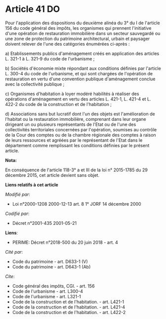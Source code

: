 # Article 41 DO

Pour l'application des dispositions du deuxième alinéa du 3° du I de l'article 156 du code général des impôts, les organismes
qui prennent l'initiative d'une opération de restauration immobilière dans un secteur sauvegardé ou une zone de protection du
patrimoine architectural, urbain et paysager doivent relever de l'une des catégories énumérées ci-après : 

a) Etablissements publics d'aménagement créés en application des articles L. 321-1 à L. 321-9 du code de l'urbanisme ; 

b) Sociétés d'économie mixte répondant aux conditions définies par l'article L. 300-4 du code de l'urbanisme, et qui sont
chargées de l'opération de restauration en vertu d'une convention publique d'aménagement conclue avec la collectivité
publique ; 

c) Organismes d'habitation à loyer modéré habilités à réaliser des opérations d'aménagement en vertu des articles L. 421-1,
L. 421-4 et L. 422-2 du code de la construction et de l'habitation ; 

d) Associations sans but lucratif dont l'un des objets est l'amélioration de l'habitat ou la restauration immobilière,
comprenant dans leur organe dirigeant un ou plusieurs représentants de l'Etat ou de l'une des collectivités territoriales
concernées par l'opération, soumises au contrôle de la Cour des comptes ou de la chambre régionale des comptes à raison de
leurs ressources et agréées par le représentant de l'Etat dans le département comme remplissant les conditions définies par
le présent article.

**Nota:**

En conséquence de l'article 118-3° a et III de la loi n° 2015-1785 du 29 décembre 2015, cet article devient sans objet.

**Liens relatifs à cet article**

_Modifié par_:

  - Loi n°2000-1208 2000-12-13 art. 8 1° JORF 14 décembre 2000

_Codifié par_:

  - Décret n°2001-435 2001-05-21

**Liens**:

  - PERIME: Décret n°2018-500 du 20 juin 2018 - art. 4

_Cité par_:

  - Code du patrimoine - art. D633-1 (V)
  - Code du patrimoine - art. D643-1 (Ab)

_Cite_:

  - Code général des impôts, CGI. - art. 156
  - Code de l'urbanisme - art. L300-4
  - Code de l'urbanisme - art. L321-1
  - Code de la construction et de l'habitation. - art. L421-1
  - Code de la construction et de l'habitation. - art. L421-4
  - Code de la construction et de l'habitation. - art. L422-2
